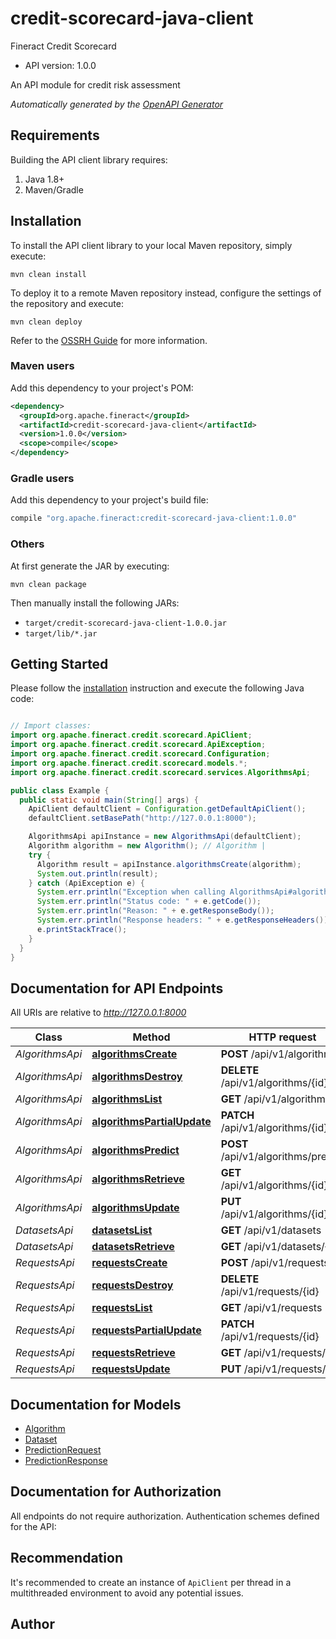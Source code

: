 # credit-scorecard-java-client

Fineract Credit Scorecard
- API version: 1.0.0

An API module for credit risk assessment


*Automatically generated by the [OpenAPI Generator](https://openapi-generator.tech)*


## Requirements

Building the API client library requires:
1. Java 1.8+
2. Maven/Gradle

## Installation

To install the API client library to your local Maven repository, simply execute:

```shell
mvn clean install
```

To deploy it to a remote Maven repository instead, configure the settings of the repository and execute:

```shell
mvn clean deploy
```

Refer to the [OSSRH Guide](http://central.sonatype.org/pages/ossrh-guide.html) for more information.

### Maven users

Add this dependency to your project's POM:

```xml
<dependency>
  <groupId>org.apache.fineract</groupId>
  <artifactId>credit-scorecard-java-client</artifactId>
  <version>1.0.0</version>
  <scope>compile</scope>
</dependency>
```

### Gradle users

Add this dependency to your project's build file:

```groovy
compile "org.apache.fineract:credit-scorecard-java-client:1.0.0"
```

### Others

At first generate the JAR by executing:

```shell
mvn clean package
```

Then manually install the following JARs:

* `target/credit-scorecard-java-client-1.0.0.jar`
* `target/lib/*.jar`

## Getting Started

Please follow the [installation](#installation) instruction and execute the following Java code:

```java

// Import classes:
import org.apache.fineract.credit.scorecard.ApiClient;
import org.apache.fineract.credit.scorecard.ApiException;
import org.apache.fineract.credit.scorecard.Configuration;
import org.apache.fineract.credit.scorecard.models.*;
import org.apache.fineract.credit.scorecard.services.AlgorithmsApi;

public class Example {
  public static void main(String[] args) {
    ApiClient defaultClient = Configuration.getDefaultApiClient();
    defaultClient.setBasePath("http://127.0.0.1:8000");

    AlgorithmsApi apiInstance = new AlgorithmsApi(defaultClient);
    Algorithm algorithm = new Algorithm(); // Algorithm | 
    try {
      Algorithm result = apiInstance.algorithmsCreate(algorithm);
      System.out.println(result);
    } catch (ApiException e) {
      System.err.println("Exception when calling AlgorithmsApi#algorithmsCreate");
      System.err.println("Status code: " + e.getCode());
      System.err.println("Reason: " + e.getResponseBody());
      System.err.println("Response headers: " + e.getResponseHeaders());
      e.printStackTrace();
    }
  }
}

```

## Documentation for API Endpoints

All URIs are relative to *http://127.0.0.1:8000*

Class | Method | HTTP request | Description
------------ | ------------- | ------------- | -------------
*AlgorithmsApi* | [**algorithmsCreate**](docs/AlgorithmsApi.md#algorithmsCreate) | **POST** /api/v1/algorithms | 
*AlgorithmsApi* | [**algorithmsDestroy**](docs/AlgorithmsApi.md#algorithmsDestroy) | **DELETE** /api/v1/algorithms/{id} | 
*AlgorithmsApi* | [**algorithmsList**](docs/AlgorithmsApi.md#algorithmsList) | **GET** /api/v1/algorithms | 
*AlgorithmsApi* | [**algorithmsPartialUpdate**](docs/AlgorithmsApi.md#algorithmsPartialUpdate) | **PATCH** /api/v1/algorithms/{id} | 
*AlgorithmsApi* | [**algorithmsPredict**](docs/AlgorithmsApi.md#algorithmsPredict) | **POST** /api/v1/algorithms/predict | 
*AlgorithmsApi* | [**algorithmsRetrieve**](docs/AlgorithmsApi.md#algorithmsRetrieve) | **GET** /api/v1/algorithms/{id} | 
*AlgorithmsApi* | [**algorithmsUpdate**](docs/AlgorithmsApi.md#algorithmsUpdate) | **PUT** /api/v1/algorithms/{id} | 
*DatasetsApi* | [**datasetsList**](docs/DatasetsApi.md#datasetsList) | **GET** /api/v1/datasets | 
*DatasetsApi* | [**datasetsRetrieve**](docs/DatasetsApi.md#datasetsRetrieve) | **GET** /api/v1/datasets/{id} | 
*RequestsApi* | [**requestsCreate**](docs/RequestsApi.md#requestsCreate) | **POST** /api/v1/requests | 
*RequestsApi* | [**requestsDestroy**](docs/RequestsApi.md#requestsDestroy) | **DELETE** /api/v1/requests/{id} | 
*RequestsApi* | [**requestsList**](docs/RequestsApi.md#requestsList) | **GET** /api/v1/requests | 
*RequestsApi* | [**requestsPartialUpdate**](docs/RequestsApi.md#requestsPartialUpdate) | **PATCH** /api/v1/requests/{id} | 
*RequestsApi* | [**requestsRetrieve**](docs/RequestsApi.md#requestsRetrieve) | **GET** /api/v1/requests/{id} | 
*RequestsApi* | [**requestsUpdate**](docs/RequestsApi.md#requestsUpdate) | **PUT** /api/v1/requests/{id} | 


## Documentation for Models

 - [Algorithm](docs/Algorithm.md)
 - [Dataset](docs/Dataset.md)
 - [PredictionRequest](docs/PredictionRequest.md)
 - [PredictionResponse](docs/PredictionResponse.md)


## Documentation for Authorization

All endpoints do not require authorization.
Authentication schemes defined for the API:

## Recommendation

It's recommended to create an instance of `ApiClient` per thread in a multithreaded environment to avoid any potential issues.

## Author



